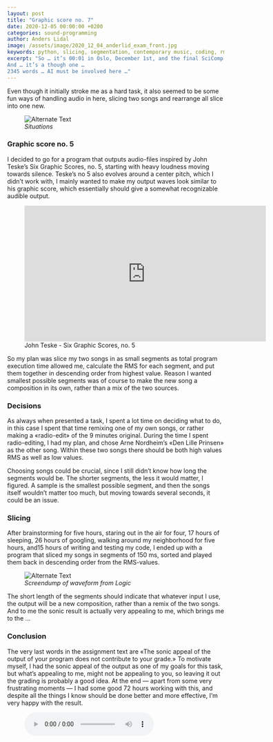 ```yaml
---
layout: post
title: "Graphic score no. 7"
date: 2020-12-05 00:00:00 +0200
categories: sound-programming
author: Anders Lidal
image: /assets/image/2020_12_04_anderlid_exam_front.jpg
keywords: python, slicing, segmentation, contemporary music, coding, rms, programming, cat, kitten
excerpt: "So … it’s 00:01 in Oslo, December 1st, and the final SciComp assignment is here …
And … it’s a though one …
2345 words … AI must be involved here …"
---
```


Even though it initially stroke me as a hard task, it also seemed to be some fun ways of handling audio in here, slicing two songs and rearrange all slice into one new.

<figure style="float: auto">
   <img src="/assets/image/2020_12_04_anderlid_exam_front.jpg" alt="Alternate Text" title="Waveform, descending loudness" width="auto"/>
   <figcaption><i>Situations</i></figcaption>
</figure>


### Graphic score no. 5
I decided to go for a program that outputs audio-files inspired by John Teske’s Six Graphic Scores, no. 5, starting with heavy loudness moving towards silence. Teske’s no 5 also evolves around a center pitch, which I didn’t work with, I mainly wanted to make my output waves look similar to his graphic score, which essentially should give a somewhat recognizable audible output.

<figure style="float: none">
    <iframe width="560" height="315" src="https://www.youtube.com/embed/bE7wrqxK-Ks?start=775" frameborder="0" allow="accelerometer; autoplay; clipboard-write; encrypted-media; gyroscope; picture-in-picture" allowfullscreen></iframe>
    <figcaption>John Teske - Six Graphic Scores, no. 5</figcaption>
</figure>

So my plan was slice my two songs in as small segments as total program execution time allowed me, calculate the RMS for each segment, and put them together in descending order from highest value. Reason I wanted smallest possible segments was of course to make the new song a composition in its own, rather than a mix of the two sources.

### Decisions
As always when presented a task, I spent a lot time on deciding what to do, in this case I spent that time remixing one of my own songs, or rather making a «radio-edit» of the 9 minutes original. During the time I spent radio-editing, I had my plan, and chose Arne Nordheim’s «Den Lille Prinsen» as the other song. Within these two songs there should be both high values RMS as well as low values.

Choosing songs could be crucial, since I still didn’t know how long the segments would be. The shorter segments, the less it would matter, I figured. A sample is the smallest possible segment, and then the songs itself wouldn’t matter too much, but moving towards several seconds, it could be an issue.

### Slicing
After brainstorming for five hours, staring out in the air for four, 17 hours of sleeping, 26 hours of googling, walking around my neighborhood for five hours, and15 hours of writing and testing my code, I ended up with a program that sliced my songs in segments of 150 ms, sorted and played them back in descending order from the RMS-values.

<figure style="float: auto">
   <img src="/assets/image/2020_12_04_anderlid_exam_wave.jpg" alt="Alternate Text" title="Waveform, descending loudness" width="auto"/>
   <figcaption><i>Screendump of waveform from Logic</i></figcaption>
</figure>

The short length of the segments should indicate that whatever input I use, the output will be a new composition, rather than a remix of the two songs. And to me the sonic result is actually very appealing to me, which brings me to the …

### Conclusion
The very last words in the assignment text are «The sonic appeal of the output of your program does not contribute to your grade.»
To motivate myself, I had the sonic appeal of the output as one of my goals for this task, but what’s appealing to me, might not be appealing to you, so leaving it out the grading is probably a good idea.
At the end — apart from some very frustrating moments — I had some good 72 hours working with this, and despite all the things I know should be done better and more effective, I’m very happy with the result.

<figure style="float: none">
  <audio controls>
    <source src="https://www.uio.no/english/studies/programmes/SMC-master/blog/assets/audio/2020_12_04_anderlid_remixed_output.mp3" type="audio/mpeg">
  </audio>
</figure>
